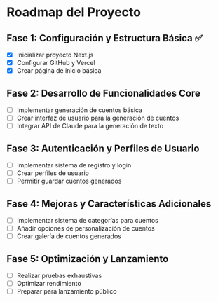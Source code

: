 # Roadmap del Proyecto

## Fase 1: Configuración y Estructura Básica ✅
- [x] Inicializar proyecto Next.js
- [x] Configurar GitHub y Vercel
- [x] Crear página de inicio básica

## Fase 2: Desarrollo de Funcionalidades Core
- [ ] Implementar generación de cuentos básica
- [ ] Crear interfaz de usuario para la generación de cuentos
- [ ] Integrar API de Claude para la generación de texto

## Fase 3: Autenticación y Perfiles de Usuario
- [ ] Implementar sistema de registro y login
- [ ] Crear perfiles de usuario
- [ ] Permitir guardar cuentos generados

## Fase 4: Mejoras y Características Adicionales
- [ ] Implementar sistema de categorías para cuentos
- [ ] Añadir opciones de personalización de cuentos
- [ ] Crear galería de cuentos generados

## Fase 5: Optimización y Lanzamiento
- [ ] Realizar pruebas exhaustivas
- [ ] Optimizar rendimiento
- [ ] Preparar para lanzamiento público